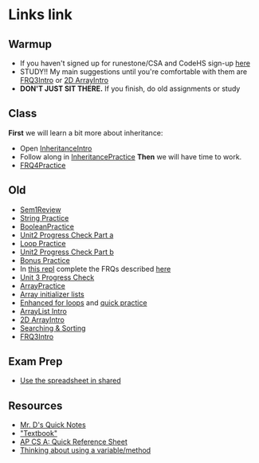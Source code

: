 # Links link
## Warmup
* If you haven't signed up for runestone/CSA and CodeHS sign-up [here](https://github.com/mrDonoghue/APCSA-Block8-2122/blob/main/files/signup.md)
* STUDY!! My main suggestions until you're comfortable with them are [FRQ3Intro](https://runestone.academy/runestone/assignments/doAssignment?assignment_id=103430) or 
[2D ArrayIntro](https://runestone.academy/runestone/assignments/doAssignment?assignment_id=103412)
* **DON'T JUST SIT THERE.** If you finish, do old assignments or study
## Class
**First** we will learn a bit more about inheritance:
* Open [InheritanceIntro](https://replit.com/team/APCSA-Block8-2122/InheritanceIntro)
* Follow along in [InheritancePractice](https://runestone.academy/assignments/doAssignment?assignment_id=103800)
**Then** we will have time to work.
* [FRQ4Practice](https://runestone.academy/runestone/assignments/doAssignment?assignment_id=103952)
## Old
* [Sem1Review](https://apclassroom.collegeboard.org/8/assessments/assignments/44423593/)
* [String Practice](https://replit.com/team/APCSA-Block8-2122/StringPractice)
* [BooleanPractice](https://replit.com/team/APCSA-Block8-2122/BooleanPractice)
* [Unit2 Progress Check Part a](https://apclassroom.collegeboard.org/8/assessments/assignments/36223184)
* [Loop Practice](https://replit.com/team/APCSA-Block8-2122/LoopPractice)
* [Unit2 Progress Check Part b](https://apclassroom.collegeboard.org/8/assessments/assignments/36223183)
* [Bonus Practice](https://apclassroom.collegeboard.org/8/assessments/assignments/44830208/)
* In [this repl](https://replit.com/team/APCSA-Block8-2122/FRQ2-Practice) complete the FRQs described [here](files/frq2.pdf)
* [Unit 3 Progress Check](https://apclassroom.collegeboard.org/8/assessments/assignments/36223185/)
* [ArrayPractice](https://replit.com/team/APCSA-Block8-2122/ArrayPractice)
* [Array initializer lists](https://codehs.com/lms/assignment/60430564)
* [Enhanced for loops](https://codehs.com/lms/assignment/60430585) and [quick practice](https://codehs.com/lms/assignment/60430591)
* [ArrayList Intro](https://runestone.academy/assignments/doAssignment?assignment_id=103093)
* [2D ArrayIntro](https://runestone.academy/runestone/assignments/doAssignment?assignment_id=103412)
* [Searching & Sorting](https://runestone.academy/assignments/doAssignment?assignment_id=103350)
* [FRQ3Intro](https://runestone.academy/runestone/assignments/doAssignment?assignment_id=103430)

## Exam Prep
* [Use the spreadsheet in shared](https://drive.google.com/drive/folders/1Mjjk9aMo4twE6UWEnXV9YLTr4X2uZvMW?usp=sharing)

## Resources
* [Mr. D's Quick Notes](https://replit.com/@APCSA-Block8-2122/Coursework01MrDsQuickNotes)
* ["Textbook"](https://runestone.academy/ns/books/published/VAPCSA22/index.html)
* [AP CS A: Quick Reference Sheet](https://apstudents.collegeboard.org/ap/pdf/ap-computer-science-a-java-quick-reference_0.pdf)
* [Thinking about using a variable/method](https://gist.github.com/mrDonoghue/a8624071c0c342dfcb394d7df59f2bef)
